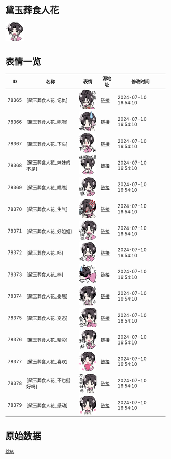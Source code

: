 # 黛玉葬食人花

<img src="./cover.png" height="60" alt="cover" />

# 表情一览

|ID|名称|表情|源地址|修改时间|
|----|----|----|----|----|
|78365|[黛玉葬食人花_记仇]|<img src="./pic/078365_%5B黛玉葬食人花_记仇%5D.png" height="60" alt="记仇"/>|[链接](https://i0.hdslb.com/bfs/garb/a7de9ccceb5103cb4b6fb8d34db81a6e0bf5d4d9.png)|2024-07-10 16:54:10|
|78366|[黛玉葬食人花_呃呃]|<img src="./pic/078366_%5B黛玉葬食人花_呃呃%5D.png" height="60" alt="呃呃"/>|[链接](https://i0.hdslb.com/bfs/garb/7f45b622c8b42e64757e3b9c41411bb6fcaf3423.png)|2024-07-10 16:54:10|
|78367|[黛玉葬食人花_下头]|<img src="./pic/078367_%5B黛玉葬食人花_下头%5D.png" height="60" alt="下头"/>|[链接](https://i0.hdslb.com/bfs/garb/ba3f3ccda650475c91da65d5b9de4a8e48c258d3.png)|2024-07-10 16:54:10|
|78368|[黛玉葬食人花_妹妹的不是]|<img src="./pic/078368_%5B黛玉葬食人花_妹妹的不是%5D.png" height="60" alt="妹妹的不是"/>|[链接](https://i0.hdslb.com/bfs/garb/2ec30d930828a73b15a8333c8a1bf766717ec225.png)|2024-07-10 16:54:10|
|78369|[黛玉葬食人花_瞧瞧]|<img src="./pic/078369_%5B黛玉葬食人花_瞧瞧%5D.png" height="60" alt="瞧瞧"/>|[链接](https://i0.hdslb.com/bfs/garb/a5b1fcb3c807c7cc4c139ae4da5f38f44bc9c510.png)|2024-07-10 16:54:10|
|78370|[黛玉葬食人花_生气]|<img src="./pic/078370_%5B黛玉葬食人花_生气%5D.png" height="60" alt="生气"/>|[链接](https://i0.hdslb.com/bfs/garb/d422bf1fb4b00f952291e2177c31a1136a91f478.png)|2024-07-10 16:54:10|
|78371|[黛玉葬食人花_好姐姐]|<img src="./pic/078371_%5B黛玉葬食人花_好姐姐%5D.png" height="60" alt="好姐姐"/>|[链接](https://i0.hdslb.com/bfs/garb/ee93d204d9452aeb1cef5a4be9869a6836541448.png)|2024-07-10 16:54:10|
|78372|[黛玉葬食人花_呸]|<img src="./pic/078372_%5B黛玉葬食人花_呸%5D.png" height="60" alt="呸"/>|[链接](https://i0.hdslb.com/bfs/garb/da46a1e4ebaf3bd910228d8ff5fea2faad1d2316.png)|2024-07-10 16:54:10|
|78373|[黛玉葬食人花_摔]|<img src="./pic/078373_%5B黛玉葬食人花_摔%5D.png" height="60" alt="摔"/>|[链接](https://i0.hdslb.com/bfs/garb/d96e6baaef588d2dff71d6f890c25f1627830feb.png)|2024-07-10 16:54:10|
|78374|[黛玉葬食人花_委屈]|<img src="./pic/078374_%5B黛玉葬食人花_委屈%5D.png" height="60" alt="委屈"/>|[链接](https://i0.hdslb.com/bfs/garb/b0a2c63d664160f8953c85703606362f926dacbd.png)|2024-07-10 16:54:10|
|78375|[黛玉葬食人花_变态]|<img src="./pic/078375_%5B黛玉葬食人花_变态%5D.png" height="60" alt="变态"/>|[链接](https://i0.hdslb.com/bfs/garb/f73a42df003398a1d5abd8e0476a6a8988dfaf33.png)|2024-07-10 16:54:10|
|78376|[黛玉葬食人花_精彩]|<img src="./pic/078376_%5B黛玉葬食人花_精彩%5D.png" height="60" alt="精彩"/>|[链接](https://i0.hdslb.com/bfs/garb/2c9a665381ecd55a5f1c262ffa92329ced9f76c1.png)|2024-07-10 16:54:10|
|78377|[黛玉葬食人花_喜欢]|<img src="./pic/078377_%5B黛玉葬食人花_喜欢%5D.png" height="60" alt="喜欢"/>|[链接](https://i0.hdslb.com/bfs/garb/7910b8430a9566e2b431a81d2bf6f2acf7a3c922.png)|2024-07-10 16:54:10|
|78378|[黛玉葬食人花_不也挺好吗]|<img src="./pic/078378_%5B黛玉葬食人花_不也挺好吗%5D.png" height="60" alt="不也挺好吗"/>|[链接](https://i0.hdslb.com/bfs/garb/18de10c9df0647a8775b09e1d58994342afad297.png)|2024-07-10 16:54:10|
|78379|[黛玉葬食人花_感动]|<img src="./pic/078379_%5B黛玉葬食人花_感动%5D.png" height="60" alt="感动"/>|[链接](https://i0.hdslb.com/bfs/garb/f011a42de5b0957cb54d0206a136450280c466c5.png)|2024-07-10 16:54:10|

# 原始数据

[跳转](./raw.json)

